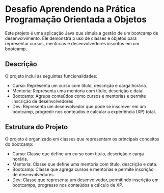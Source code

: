 # Desafio Aprendendo na Prática Programação Orientada a Objetos  #

Este projeto é uma aplicação Java que simula a gestão de um bootcamp de desenvolvimento. Ele demonstra o uso de classes e objetos para representar cursos, mentorias e desenvolvedores inscritos em um bootcamp.

## Descrição ## 
O projeto inclui as seguintes funcionalidades:

* Curso: Representa um curso com título, descrição e carga horária.
* Mentoria: Representa uma mentoria com título, descrição e data.
* Bootcamp: Agrupa conteúdos como cursos e mentorias e permite inscrição de desenvolvedores.
* Dev: Representa um desenvolvedor que pode se inscrever em um bootcamp, progredir nos conteúdos e calcular a experiência (XP) total.
## Estrutura do Projeto ##
O projeto é organizado em classes que representam os principais conceitos do bootcamp:

* Curso: Classe que define um curso com título, descrição e carga horária.
* Mentoria: Classe que define uma mentoria com título, descrição e data.
* Bootcamp: Classe que agrega cursos e mentorias e permite inscrição de desenvolvedores.
* Dev: Classe que representa um desenvolvedor, permitindo inscrição em bootcamps, progresso nos conteúdos e cálculo de XP.
